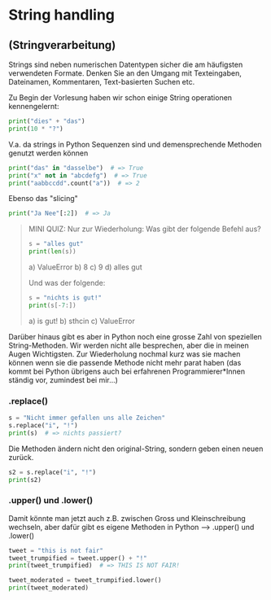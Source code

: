 # String handling
## (Stringverarbeitung)

Strings sind neben numerischen Datentypen sicher die am häufigsten verwendeten
Formate.
Denken Sie an den Umgang mit Texteingaben, Dateinamen, Kommentaren, Text-basierten Suchen etc.

Zu Begin der Vorlesung haben wir schon einige String operationen kennengelernt:

```python 
print("dies" + "das")
print(10 * "?")

```
V.a. da strings in Python Sequenzen sind und demensprechende Methoden genutzt werden können
```python 
print("das" in "dasselbe")  # => True
print("x" not in "abcdefg")  # => True
print("aabbccdd".count("a"))  # => 2

```
Ebenso das "slicing"
```python 
print("Ja Nee"[:2])  # => Ja


```
> MINI QUIZ:
> Nur zur Wiederholung: Was gibt der folgende Befehl aus?
> ```python 
> s = "alles gut"
> print(len(s))
> ```
> a) ValueError b) 8 c) 9 d) alles gut
> 
> Und was der folgende:
> ```python 
> s = "nichts is gut!"
> print(s[-7:])
> ```
> a) is gut! b) sthcin c) ValueError


Darüber hinaus gibt es aber in Python noch eine grosse Zahl von speziellen
String-Methoden.
Wir werden nicht alle besprechen, aber die in meinen Augen Wichtigsten.
Zur Wiederholung nochmal kurz was sie machen können wenn sie die passende
Methode nicht mehr parat haben (das kommt bei Python übrigens auch bei
erfahrenen Programmierer*Innen ständig vor, zumindest bei mir...)

### .replace()
```python 
s = "Nicht immer gefallen uns alle Zeichen"
s.replace("i", "!")
print(s)  # => nichts passiert?

```
Die Methoden ändern nicht den original-String, sondern geben einen neuen zurück.
<!--pytest-codeblocks:cont-->
```python 
s2 = s.replace("i", "!")
print(s2)

```
### .upper() und .lower()
Damit könnte man jetzt auch z.B. zwischen Gross und Kleinschreibung wechseln,
aber dafür gibt es eigene Methoden in Python --> .upper() und .lower()
```python 
tweet = "this is not fair"
tweet_trumpified = tweet.upper() + "!"
print(tweet_trumpified)  # => THIS IS NOT FAIR!

```
```python 
tweet_moderated = tweet_trumpified.lower()
print(tweet_moderated)

```
